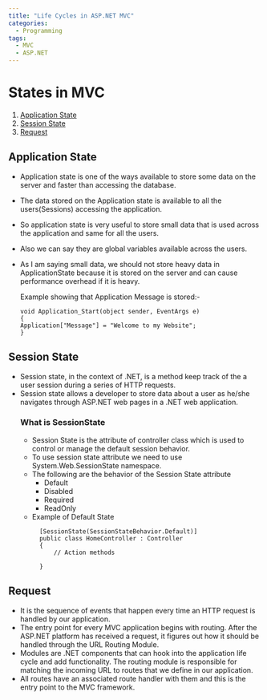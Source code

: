 ```yaml
---
title: "Life Cycles in ASP.NET MVC"
categories:
  - Programming
tags:
  - MVC
  - ASP.NET
---
```


# States in MVC

1. [Application State](#application-state)
2. [Session State](#session-state)
3. [Request](#request)

## Application State

- Application state is one of the ways available to store some data on the server and faster than accessing the database.
- The data stored on the Application state is available to all the users(Sessions) accessing the application.
- So application state is very useful to store small data that is used across the application and same for all the users.
- Also we can say they are global variables available across the users.
- As I am saying small data, we should not store heavy data in ApplicationState because it is stored on the server and can cause performance overhead if it is heavy.

  Example showing that Application Message is stored:-

  ```
  void Application_Start(object sender, EventArgs e)
  {
  Application["Message"] = "Welcome to my Website";
  }
  ```

## Session State

- Session state, in the context of .NET, is a method keep track of the a user session during a series of HTTP requests.
- Session state allows a developer to store data about a user as he/she navigates through ASP.NET web pages in a .NET web application.
  ### What is SessionState
  - Session State is the attribute of controller class which is used to control or manage the default session behavior.
  - To use session state attribute we need to use System.Web.SessionState namespace.
  - The following are the behavior of the Session State attribute
    - Default
    - Disabled
    - Required
    - ReadOnly
  - Example of Default State
    ```
      [SessionState(SessionStateBehavior.Default)]
      public class HomeController : Controller
      {
          // Action methods

      }
    ```

## Request

- It is the sequence of events that happen every time an HTTP request is handled by our application.
- The entry point for every MVC application begins with routing. After the ASP.NET platform has received a request, it figures out how it should be handled through the URL Routing Module.
- Modules are .NET components that can hook into the application life cycle and add functionality. The routing module is responsible for matching the incoming URL to routes that we define in our application.
- All routes have an associated route handler with them and this is the entry point to the MVC framework.
